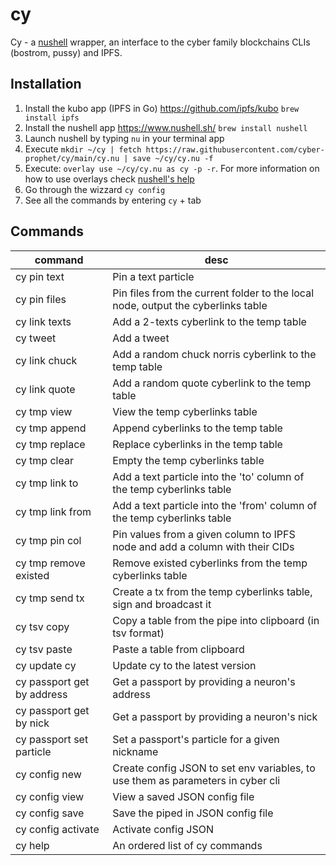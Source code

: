 # cy

Cy - a [nushell](https://www.nushell.sh/) wrapper, an interface to the cyber family blockchains CLIs (bostrom, pussy) and IPFS.

## Installation

1. Install the kubo app (IPFS in Go) https://github.com/ipfs/kubo `brew install ipfs`
2. Install the nushell app https://www.nushell.sh/ `brew install nushell`
3. Launch nushell by typing `nu` in your terminal app
4. Execute `mkdir ~/cy | fetch https://raw.githubusercontent.com/cyber-prophet/cy/main/cy.nu | save ~/cy/cy.nu -f`
5. Execute: `overlay use ~/cy/cy.nu as cy -p -r`. For more information on how to use overlays check [nushell's help](https://www.nushell.sh/book/overlays.html)
6. Go through the wizzard `cy config`
7. See all the commands by entering `cy` + tab

## Commands

|command|desc|
|-|-|
|cy pin text|Pin a text particle|
|cy pin files|Pin files from the current folder to the local node, output the cyberlinks table|
|cy link texts|Add a 2-texts cyberlink to the temp table|
|cy tweet|Add a tweet|
|cy link chuck|Add a random chuck norris cyberlink to the temp table|
|cy link quote|Add a random quote cyberlink to the temp table|
|cy tmp view|View the temp cyberlinks table|
|cy tmp append|Append cyberlinks to the temp table|
|cy tmp replace|Replace cyberlinks in the temp table|
|cy tmp clear|Empty the temp cyberlinks table|
|cy tmp link to|Add a text particle into the 'to' column of the temp cyberlinks table|
|cy tmp link from|Add a text particle into the 'from' column of the temp cyberlinks table|
|cy tmp pin col|Pin values from a given column to IPFS node and add a column with their CIDs|
|cy tmp remove existed|Remove existed cyberlinks from the temp cyberlinks table|
|cy tmp send tx|Create a tx from the temp cyberlinks table, sign and broadcast it|
|cy tsv copy|Copy a table from the pipe into clipboard (in tsv format)|
|cy tsv paste|Paste a table from clipboard|
|cy update cy|Update cy to the latest version|
|cy passport get by address|Get a passport by providing a neuron's address|
|cy passport get by nick|Get a passport by providing a neuron's nick|
|cy passport set particle|Set a passport's particle for a given nickname|
|cy config new|Create config JSON to set env variables, to use them as parameters in cyber cli|
|cy config view|View a saved JSON config file|
|cy config save|Save the piped in JSON config file|
|cy config activate|Activate config JSON|
|cy help|An ordered list of cy commands|
